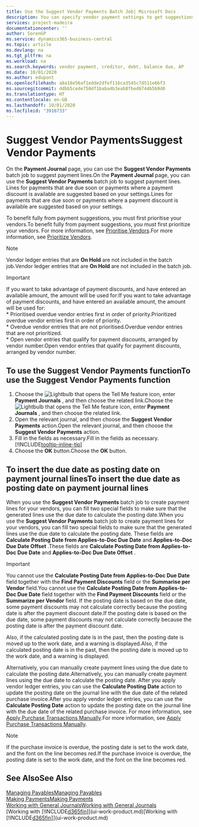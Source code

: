```yaml
---
title: Use the Suggest Vendor Payments Batch Job| Microsoft Docs
description: You can specify vendor payment settings to get suggestions or proposals for payments that are due soon or where a discount is available.
services: project-madeira
documentationcenter: ''
author: SorenGP
ms.service: dynamics365-business-central
ms.topic: article
ms.devlang: na
ms.tgt_pltfrm: na
ms.workload: na
ms.search.keywords: vendor payment, creditor, debt, balance due, AP
ms.date: 10/01/2020
ms.author: edupont
ms.openlocfilehash: a8a18e56af1edde2dfef116ca3545c7d511e6bf3
ms.sourcegitcommit: ddbb5cede750df1baba4b3eab8fbed6744b5b9d6
ms.translationtype: HT
ms.contentlocale: en-GB
ms.lasthandoff: 10/01/2020
ms.locfileid: "3916733"
---
```

# <a name="suggest-vendor-payments"></a><span data-ttu-id="59e58-103">Suggest Vendor Payments</span><span class="sxs-lookup"><span data-stu-id="59e58-103">Suggest Vendor Payments</span></span>
<span data-ttu-id="59e58-104">On the **Payment Journal** page, you can use the **Suggest Vendor Payments** batch job to suggest payment lines.</span><span class="sxs-lookup"><span data-stu-id="59e58-104">On the **Payment Journal** page, you can use the **Suggest Vendor Payments** batch job to suggest payment lines.</span></span> <span data-ttu-id="59e58-105">Lines for payments that are due soon or payments where a payment discount is available are suggested based on your settings.</span><span class="sxs-lookup"><span data-stu-id="59e58-105">Lines for payments that are due soon or payments where a payment discount is available are suggested based on your settings.</span></span>

<span data-ttu-id="59e58-106">To benefit fully from payment suggestions, you must first prioritise your vendors.</span><span class="sxs-lookup"><span data-stu-id="59e58-106">To benefit fully from payment suggestions, you must first prioritize your vendors.</span></span> <span data-ttu-id="59e58-107">For more information, see [Prioritise Vendors](purchasing-how-prioritize-vendors.md).</span><span class="sxs-lookup"><span data-stu-id="59e58-107">For more information, see [Prioritize Vendors](purchasing-how-prioritize-vendors.md).</span></span>  

> [!NOTE]  
> <span data-ttu-id="59e58-108">Vendor ledger entries that are **On Hold** are not included in the batch job.</span><span class="sxs-lookup"><span data-stu-id="59e58-108">Vendor ledger entries that are **On Hold** are not included in the batch job.</span></span>  

> [!IMPORTANT]  
>   <span data-ttu-id="59e58-109">If you want to take advantage of payment discounts, and have entered an available amount, the amount will be used for:</span><span class="sxs-lookup"><span data-stu-id="59e58-109">If you want to take advantage of payment discounts, and have entered an available amount, the amount will be used for:</span></span>  
    * <span data-ttu-id="59e58-110">Prioritised overdue vendor entries first in order of priority.</span><span class="sxs-lookup"><span data-stu-id="59e58-110">Prioritized overdue vendor entries first in order of priority.</span></span>   
    * <span data-ttu-id="59e58-111">Overdue vendor entries that are not prioritised.</span><span class="sxs-lookup"><span data-stu-id="59e58-111">Overdue vendor entries that are not prioritized.</span></span>  
    * <span data-ttu-id="59e58-112">Open vendor entries that qualify for payment discounts, arranged by vendor number.</span><span class="sxs-lookup"><span data-stu-id="59e58-112">Open vendor entries that qualify for payment discounts, arranged by vendor number.</span></span>  

## <a name="to-use-the-suggest-vendor-payments-function"></a><span data-ttu-id="59e58-113">To use the Suggest Vendor Payments function</span><span class="sxs-lookup"><span data-stu-id="59e58-113">To use the Suggest Vendor Payments function</span></span>
1. <span data-ttu-id="59e58-114">Choose the ![Lightbulb that opens the Tell Me feature](media/ui-search/search_small.png "Tell me what you want to do") icon, enter **Payment Journals** , and then choose the related link.</span><span class="sxs-lookup"><span data-stu-id="59e58-114">Choose the ![Lightbulb that opens the Tell Me feature](media/ui-search/search_small.png "Tell me what you want to do") icon, enter **Payment Journals** , and then choose the related link.</span></span>  
2. <span data-ttu-id="59e58-115">Open the relevant journal, and then choose the **Suggest Vendor Payments** action.</span><span class="sxs-lookup"><span data-stu-id="59e58-115">Open the relevant journal, and then choose the **Suggest Vendor Payments** action.</span></span>  
3. <span data-ttu-id="59e58-116">Fill in the fields as necessary.</span><span class="sxs-lookup"><span data-stu-id="59e58-116">Fill in the fields as necessary.</span></span> [!INCLUDE[tooltip-inline-tip](includes/tooltip-inline-tip_md.md)]  
4. <span data-ttu-id="59e58-117">Choose the **OK** button.</span><span class="sxs-lookup"><span data-stu-id="59e58-117">Choose the **OK** button.</span></span>  

## <a name="to-insert-the-due-date-as-posting-date-on-payment-journal-lines"></a><span data-ttu-id="59e58-118">To insert the due date as posting date on payment journal lines</span><span class="sxs-lookup"><span data-stu-id="59e58-118">To insert the due date as posting date on payment journal lines</span></span>
<span data-ttu-id="59e58-119">When you use the **Suggest Vendor Payments** batch job to create payment lines for your vendors, you can fill two special fields to make sure that the generated lines use the due date to calculate the posting date.</span><span class="sxs-lookup"><span data-stu-id="59e58-119">When you use the **Suggest Vendor Payments** batch job to create payment lines for your vendors, you can fill two special fields to make sure that the generated lines use the due date to calculate the posting date.</span></span> <span data-ttu-id="59e58-120">These fields are **Calculate Posting Date from Applies-to-Doc Due Date** and **Applies-to-Doc Due Date Offset** .</span><span class="sxs-lookup"><span data-stu-id="59e58-120">These fields are **Calculate Posting Date from Applies-to-Doc Due Date** and **Applies-to-Doc Due Date Offset** .</span></span>  

> [!IMPORTANT]  
>   <span data-ttu-id="59e58-121">You cannot use the **Calculate Posting Date from Applies-to-Doc Due Date** field together with the **Find Payment Discounts** field or the **Summarise per Vendor** field.</span><span class="sxs-lookup"><span data-stu-id="59e58-121">You cannot use the **Calculate Posting Date from Applies-to-Doc Due Date** field together with the **Find Payment Discounts** field or the **Summarize per Vendor** field.</span></span> <span data-ttu-id="59e58-122">If the posting date is based on the due date, some payment discounts may not calculate correctly because the posting date is after the payment discount date.</span><span class="sxs-lookup"><span data-stu-id="59e58-122">If the posting date is based on the due date, some payment discounts may not calculate correctly because the posting date is after the payment discount date.</span></span>  

<span data-ttu-id="59e58-123">Also, if the calculated posting date is in the past, then the posting date is moved up to the work date, and a warning is displayed.</span><span class="sxs-lookup"><span data-stu-id="59e58-123">Also, if the calculated posting date is in the past, then the posting date is moved up to the work date, and a warning is displayed.</span></span>  

<span data-ttu-id="59e58-124">Alternatively, you can manually create payment lines using the due date to calculate the posting date.</span><span class="sxs-lookup"><span data-stu-id="59e58-124">Alternatively, you can manually create payment lines using the due date to calculate the posting date.</span></span> <span data-ttu-id="59e58-125">After you apply vendor ledger entries, you can use the **Calculate Posting Date** action to update the posting date on the journal line with the due date of the related purchase invoice.</span><span class="sxs-lookup"><span data-stu-id="59e58-125">After you apply vendor ledger entries, you can use the **Calculate Posting Date** action to update the posting date on the journal line with the due date of the related purchase invoice.</span></span> <span data-ttu-id="59e58-126">For more information, see [Apply Purchase Transactions Manually](payables-how-apply-purchase-transactions-manually.md).</span><span class="sxs-lookup"><span data-stu-id="59e58-126">For more information, see [Apply Purchase Transactions Manually](payables-how-apply-purchase-transactions-manually.md).</span></span>  

> [!NOTE]  
>   <span data-ttu-id="59e58-127">If the purchase invoice is overdue, the posting date is set to the work date, and the font on the line becomes red.</span><span class="sxs-lookup"><span data-stu-id="59e58-127">If the purchase invoice is overdue, the posting date is set to the work date, and the font on the line becomes red.</span></span>  

## <a name="see-also"></a><span data-ttu-id="59e58-128">See Also</span><span class="sxs-lookup"><span data-stu-id="59e58-128">See Also</span></span>
[<span data-ttu-id="59e58-129">Managing Payables</span><span class="sxs-lookup"><span data-stu-id="59e58-129">Managing Payables</span></span>](payables-manage-payables.md)  
[<span data-ttu-id="59e58-130">Making Payments</span><span class="sxs-lookup"><span data-stu-id="59e58-130">Making Payments</span></span>](payables-make-payments.md)  
[<span data-ttu-id="59e58-131">Working with General Journals</span><span class="sxs-lookup"><span data-stu-id="59e58-131">Working with General Journals</span></span>](ui-work-general-journals.md)  
<span data-ttu-id="59e58-132">[Working with [!INCLUDE[d365fin](includes/d365fin_md.md)]](ui-work-product.md)</span><span class="sxs-lookup"><span data-stu-id="59e58-132">[Working with [!INCLUDE[d365fin](includes/d365fin_md.md)]](ui-work-product.md)</span></span>  
